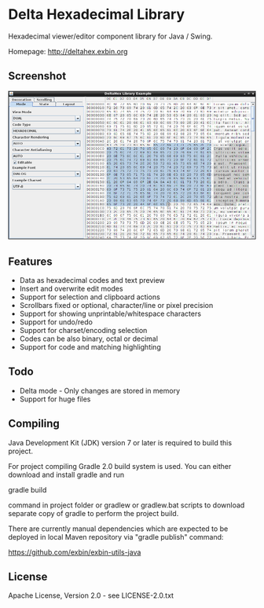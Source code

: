 Delta Hexadecimal Library
=========================

Hexadecimal viewer/editor component library for Java / Swing.

Homepage: http://deltahex.exbin.org  

Screenshot
----------

![DeltaHex-Example Screenshot](images/example_screenshot.png?raw=true)

Features
--------

- Data as hexadecimal codes and text preview
- Insert and overwrite edit modes
- Support for selection and clipboard actions
- Scrollbars fixed or optional, character/line or pixel precision
- Support for showing unprintable/whitespace characters
- Support for undo/redo
- Support for charset/encoding selection
- Codes can be also binary, octal or decimal
- Support for code and matching highlighting

Todo
----

- Delta mode - Only changes are stored in memory
- Support for huge files

Compiling
---------

Java Development Kit (JDK) version 7 or later is required to build this project.

For project compiling Gradle 2.0 build system is used. You can either download and install gradle and run

  gradle build

command in project folder or gradlew or gradlew.bat scripts to download separate copy of gradle to perform the project build.

There are currently manual dependencies which are expected to be deployed in local Maven repository via "gradle publish" command:

https://github.com/exbin/exbin-utils-java

License
-------

Apache License, Version 2.0 - see LICENSE-2.0.txt  

